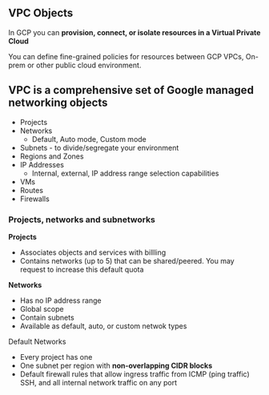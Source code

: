 ## VPC Objects

In GCP you can **provision, connect, or isolate resources in a Virtual Private Cloud**

You can define fine-grained policies for resources between GCP VPCs, On-prem or other public cloud environment.

## VPC is a comprehensive set of Google managed networking objects
- Projects
- Networks
    - Default, Auto mode, Custom mode
- Subnets - to divide/segregate your environment
- Regions and Zones 
- IP Addresses
    - Internal, external, IP address range selection capabilities
 - VMs
 - Routes
 - Firewalls 

### Projects, networks and subnetworks

**Projects**

- Associates objects and services with billling
- Contains networks (up to 5) that can be shared/peered. You may request to increase this default quota

**Networks**

- Has no IP address range
- Global scope
- Contain subnets
- Available as default, auto, or custom netwok types

Default Networks
- Every project has one
- One subnet per region with **non-overlapping CIDR blocks**
- Default firewall rules that allow ingress traffic from ICMP (ping traffic) SSH, and all internal network traffic on any port
